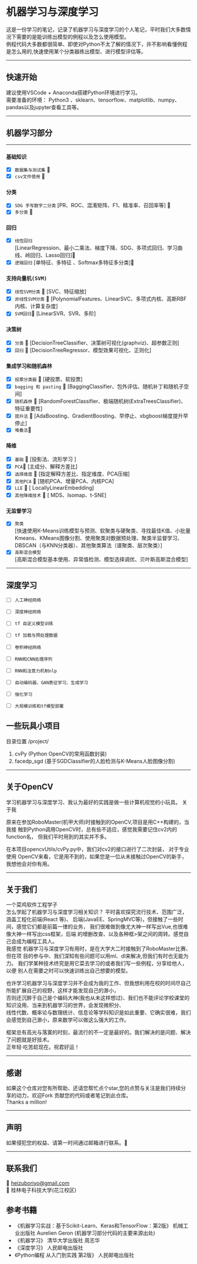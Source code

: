 # 机器学习与深度学习 


 这是一份学习的笔记，记录了机器学习与深度学习的个人笔记，平时我们大多数情况下需要的是能训练出模型的例程以及怎么使用模型。    
 例程代码大多数都很简单、即使对Python不太了解的情况下，并不影响看懂例程是怎么用的,快速使用某个分类器练出模型、进行模型评估等。  

---

## 快速开始  


 建议使用VSCode + Anaconda搭建Python环境进行学习。  
 需要准备的环境： Python3 、sklearn、tensorflow、matplotlib、numpy、pandas以及jupyter查看工具等。
 
---

## 机器学习部分   

---  
### `基础知识`
  - [x]   `数据集与测试集`  🎉
  - [x]   `csv文件使用`  🎉

### `分类`
  - [x] `SDG 手写数字二分类` 
   [PR、ROC、混淆矩阵、F1、精准率、召回率等] 🎉
  - [x] `多分类` 🎉

### `回归` 
  - [x] `线性回归`  
   [LinearRegression、最小二乘法、梯度下降、SDG、多项式回归、学习曲线、岭回归、Lasso回归]🎉
  - [x] `逻辑回归` 
   [单特征、多特征 、Softmax多特征多分类]🎉 

### `支持向量机(SVM)`
  - [x]  `线性SVM分类` 🎉 
    [SVC、特征缩放]  
  - [x]  `非线性SVM分类` 🎉 
    [PolynomialFeatures、LinearSVC、多项式内核、高斯RBF内核、计算复杂度]
  - [x]  `SVM回归`🎉 
    [LinearSVR、SVR、多阶] 

### `决策树` 
  - [x] `分类` 🎉 
   [DecisionTreeClassifier、决策树可视化(graphviz)、超参数正则]  
  - [x] `回归` 🎉 
   [DecisionTreeRegressor、模型效果可视化、正则化]  

### `集成学习和随机森林`   
  - [x] `投票分类器`    🎉 
   [硬投票、软投票]  
  - [x] `bagging 和 pasting`  🎉 
   [BaggingClassifier、包外评估、随机补丁和随机子空间]  
  - [x] `随机森林`  🎉
   [RandomForestClassifier、极端随机树(ExtraTreesClassifier)、特征重要性]  
  - [x] `提升法` 🎉
  [AdaBoosting、GradientBoosting、早停止、xbgboost梯度提升早停止]  
  - [x] `堆叠法`🎉

### `降维`   
  - [x] `基础`  🎉
    [投影法、流形学习 ]
  - [x] `PCA`🎉
    [主成分、解释方差比] 
  - [x] `选择维度`  🎉 
    [指定解释方差比、指定维度、PCA压缩]  
  - [x] `其他PCA` 🎉
    [随机PCA、增量PCA、内核PCA]  
  - [x] `LLE`  🎉
    [ LocallyLinearEmbedding] 
  - [x] `其他降维技术` 🎉
    [ MDS、Isomap、t-SNE]  

### `无监督学习`   
  - [x] `聚类`  
   [快速使用K-Means训练模型与预测、软聚类与硬聚类、寻找最佳K值、小批量Kmeans、KMeans图像分割、使用聚类对数据预处理、聚类半监督学习、DBSCAN（与KNN分类器）、其他聚类算法（谱聚类、层次聚类）]   
  - [x] `高斯混合模型`   
   [高斯混合模型基本使用、异常值检测、模型选择调优、贝叶斯高斯混合模型]  

---

## 深度学习   
- [ ] `人工神经网络`  
- [ ] `深度神经网络`  
- [ ] `tf 自定义模型训练`  
- [ ] `tf 加载与预处理数据`  
- [ ] `卷积神经网络`   
- [ ] `RNN和CNN处理序列`  
- [ ] `RNN和注意力机制nlp`  
- [ ] `自动编码器、GAN表征学习、生成学习`  
- [ ] `强化学习`  
- [ ] `大规模训练和tf模型部署`  


## 一些玩具小项目  
目录位置 /project/  
1. cvPy (Python OpenCV的常用函数封装)   
2. facedp_sgd (基于SGDClassifier的人脸检测与K-Means人脸图像分割)  

---  
## 关于OpenCV

学习机器学习与深度学习、我认为最好的实践是做一些计算机视觉的小玩具。 关于我 

原来在参加RoboMaster(机甲大师)时接触到的OpenCV,项目是用C++构建的，当我接 
触到Python调用OpenCV时，总有些不适应，感觉我需要记住cv2内的function名，
但我们平时用到的其实并不多。  

在本项目opencvUtils/cvPy.py中，我们对cv2的接口进行了二次封装， 
对于专业使用 OpenCV来看，它是用不到的，如果您是一位从未接触过OpenCV的新手， 我想他会对你有用。  




---



## 关于我们  

一个菜鸡软件工程学子  
     怎么学起了机器学习与深度学习相关知识？  平时喜欢探究流行技术、范围广泛，涵盖工程化前端(React 等)、 后端(JavaEE、SpringMVC等)，但接触了一些时间，感觉它们都是前篇一律的业务， 我们很难做到像尤大神一样写出Vue,也很难像大神一样写出css框架，后端 的增删改查、以及各种框>架之间的周转。感觉自己会成为编程工具人。  
     我感觉 
机器学习与深度学习有用时，是在大学大二时接触到了RoboMaster比赛、但在项 
目的参与中、我们深知有些问题可以用ml、dl来解决,但我们有时也无能为力。 
我们学某种技术终究是用它菜去学习的或者我们写一些例程，分享给他人，以便 
别人在需要之时可以快速训练出自己想要的模型。   

也许学习机器学习与深度学习并不会成为我的工作、但我想利用在校的时间尽自己所能扩展自己的视野，这样才能发现自己的渺小，  
否则还沉醉于自己是个编码大神(我也从未这样想过)、我们也不能评论学校课堂的知识没用、当来到机器学习的世界，会发现微积分、  
线性代数、概率论与数理统计、信息论等学科知识是如此重要、它确实很难，我们会感觉到自己渺小，原来数学可以做这么强大的工作。  

框架总有高光与落寞的时刻，最流行的不一定是最好的。我们解决的是问题、解决了问题就是好技术。  
正年轻·吃苦趁现在。祝君好运！


---
## 感谢
如果这个仓库对您有所帮助、还请您帮忙点个star,您的点赞与关注是我们持续分享的动力，欢迎Fork 贡献您的代码或者笔记到此仓库。  
Thanks a million!

---

## 声明
如果侵犯您的权益、请第一时间通过邮箱进行联系。🦜

---

## 联系我们
 📮 heizuboriyo@gmail.com  
 🏫  桂林电子科技大学(花江校区)  

## 参考书籍  
 * 《机器学习实战：基于Scikit-Learn、Keras和TensorFlow：第2版》  机械工业出版社 Aurelien Geron  (机器学习部分代码的主要来源出处)   
 * 《机器学习》 清华大学出版社 周志华   
 * 《深度学习》 人民邮电出版社  
 * 《Python编程 从入门到实践 第2版》 人民邮电出版社  
  
